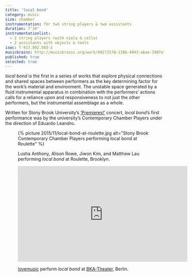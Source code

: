 ```yaml
---
title: 'local bond'
category: music
size: chamber
instrumentation: for two string players & two assistants
duration: 7'30"
instrumentationlist:
  - 2 string players (with viola & cello)
  - 2 assistants with objects & tools
iswc: T-917.892.583-2
musicbrainz: http://musicbrainz.org/work/99272570-138b-4943-abae-3907a71cdb37
published: true
selected: true
---
```


*local bond* is the first in a series of works that explore physical connections and shared spaces between performers as the key determining factor for the work’s material and environment. The unstable space generated by a fluid instrumental apparatus in combination with the performers’ actions calls for a reliance upon and responsiveness to not just the other performers, but the instrumental assemblage as a whole.

Written for Stony Brook University’s [‘Premieres!’][sbu] concert, *local bond*’s first performance was by the university’s Contemporary Chamber Players under the direction of Eduardo Leandro.

<figure>
  {% picture 2015/11/local-bond-at-roulette.jpg alt="Stony Brook Contemporary Chamber Players performing local bond at Roulette" %}

  <figcaption markdown="1">

  Lusha Anthony, Alison Rowe, Jiwon Kim, and Matthew Lau performing *local bond* at Roulette, Brooklyn.

  </figcaption>
</figure>

<figure>
  <p class="embed-container"><iframe width="538" height="303" src="https://www.youtube-nocookie.com/embed/EKHUVQa9KB0" title="YouTube video of lovemusic playing local bond" frameborder="0" allow="accelerometer; autoplay; clipboard-write; encrypted-media; gyroscope; picture-in-picture" allowfullscreen></iframe></p>

  <figcaption markdown="1">

  [lovemusic](https://www.collectivelovemusic.com/) perform *local bond* at [BKA-Theater](https://bka-theater.de/content_start.php?id=368), Berlin.

  </figcaption>
</figure>

[sbu]: https://web.archive.org/web/20160105150655/http://www.stonybrook.edu/commcms/music/premieres/premieres.html
